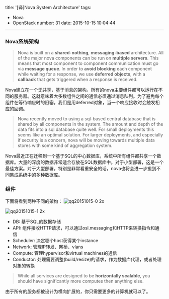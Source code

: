 title: '[译]Nova System Architecture'
tags:
  - Nova
  - OpenStack
number: 31
date: 2015-10-15 10:04:44
---

### Nova系统架构

> Nova is built on a **shared-nothing**, **messaging-based** architecture. All of the major nova components can be run on **multiple servers**. This means that most component to component communication must go via **message queue**. In order to **avoid blocking** each component while waiting for a response, we use **deferred objects**, with a **callback** that gets triggered when a response is received.

Nova建立在一个无共享，基于消息的架构。所有的nova主要组件都可以运行在不同的服务器。这就意味着大多数组件之间的通信必须通过消息队列。为了避免每个组件在等待响应时的阻塞，我们是用deferred对象，当一个响应接收时会触发相应的回调。

<!--more-->

> Nova recently moved to using a sql-based central database that is shared by all components in the system. The amount and depth of the data fits into a sql database quite well. For small deployments this seems like an optimal solution. For larger deployments, and especially if security is a concern, nova will be moving towards multiple data stores with some kind of aggregation system.

Nova最近正在迁移到一个基于SQL的中心数据库，系统中所有组件都共享一个数据库。大量的深度的数据非常适合存放在SQL数据库中。对于小型部署，这是一个最佳方案。对于大型部署，特别是非常看重安全的话，nova也将会进一步搬到不同集成系统中的多种数据库。
### 组件

下面将看到两种不同的架构：
![qq20151015-0 2x](https://cloud.githubusercontent.com/assets/1736354/10502572/14066a24-7320-11e5-9552-e230cd8fa5cb.png)

![qq20151015-1 2x](https://cloud.githubusercontent.com/assets/1736354/10502582/2c4de97c-7320-11e5-9b33-2defabd49a7d.png)
- DB: 基于SQL的数据存储
- API: 组件接收HTTP请求，可以通过osl.messaging和HTTP来转换指令和通信
- Scheduler: 决定哪个host获得某个instance
- Network: 管理IP转发、网桥、vlans
- Compute: 管理hypervisor和virtual machines的通信
- Conductor: 处理需要调整(build/resize)的请求，作为数据库代理，或者处理对象的转换

> While all services are designed to be **horizontally scalable**, you should have significantly more computes then anything else.

由于所有的服务都被设计为横向扩展的，你只需要更多的计算机就可以了。
